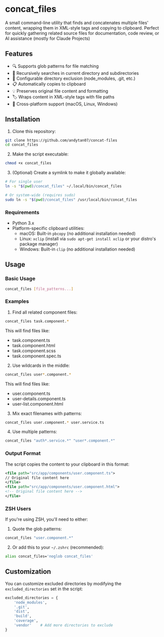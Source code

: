 # concat_files

A small command-line utility that finds and concatenates multiple files' content, wrapping them in XML-style tags and copying to clipboard. Perfect for quickly gathering related source files for documentation, code review, or AI assistance (mostly for Claude Projects)

## Features

- 🔍 Supports glob patterns for file matching
- 📁 Recursively searches in current directory and subdirectories
- 🚫 Configurable directory exclusion (node_modules, .git, etc.)
- 📋 Automatically copies to clipboard
- 💡 Preserves original file content and formatting
- 🏷️ Wraps content in XML-style tags with file paths
- 🌟 Cross-platform support (macOS, Linux, Windows)

## Installation

1. Clone this repository:
```bash
git clone https://github.com/andytan07/concat-files
cd concat_files
```

2. Make the script executable:
```bash
chmod +x concat_files
```

3. (Optional) Create a symlink to make it globally available:
```bash
# For single user
ln -s "$(pwd)/concat_files" ~/.local/bin/concat_files

# Or system-wide (requires sudo)
sudo ln -s "$(pwd)/concat_files" /usr/local/bin/concat_files
```

### Requirements

- Python 3.x
- Platform-specific clipboard utilities:
  - macOS: Built-in `pbcopy` (no additional installation needed)
  - Linux: `xclip` (install via `sudo apt-get install xclip` or your distro's package manager)
  - Windows: Built-in `clip` (no additional installation needed)

## Usage

### Basic Usage

```bash
concat_files [file_patterns...]
```

### Examples

1. Find all related component files:
```bash
concat_files task.component.*
```
This will find files like:
- task.component.ts
- task.component.html
- task.component.scss
- task.component.spec.ts

2. Use wildcards in the middle:
```bash
concat_files user*.component.*
```
This will find files like:
- user.component.ts
- user-details.component.ts
- user-list.component.html

3. Mix exact filenames with patterns:
```bash
concat_files user.component.* user.service.ts
```

4. Use multiple patterns:
```bash
concat_files "auth*.service.*" "user*.component.*"
```

### Output Format

The script copies the content to your clipboard in this format:
```xml
<file path="src/app/components/user.component.ts">
// Original file content here
</file>
<file path="src/app/components/user.component.html">
<!-- Original file content here -->
</file>
```

### ZSH Users

If you're using ZSH, you'll need to either:

1. Quote the glob patterns:
```bash
concat_files "user.component.*"
```

2. Or add this to your `~/.zshrc` (recommended):
```bash
alias concat_files='noglob concat_files'
```

## Customization

You can customize excluded directories by modifying the `excluded_directories` set in the script:

```python
excluded_directories = {
    'node_modules',
    '.git',
    'dist',
    'build',
    'coverage',
    'vendor'    # Add more directories to exclude
}
```